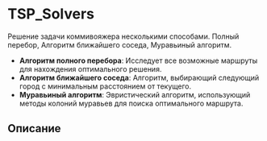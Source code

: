 # TSP_Solvers
Решение задачи коммивояжера несколькими способами. Полный перебор, Алгоритм ближайшего соседа, Муравьиный алгоритм.

- **Алгоритм полного перебора**: Исследует все возможные маршруты для нахождения оптимального решения.
- **Алгоритм ближайшего соседа**: Алгоритм, выбирающий следующий город с минимальным расстоянием от текущего.
- **Муравьиный алгоритм**: Эвристический алгоритм, использующий методы колоний муравьев для поиска оптимального маршрута.

## Описание

